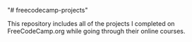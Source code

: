 "# freecodecamp-projects"

This repository includes all of the projects I completed on FreeCodeCamp.org while going through their online courses.
